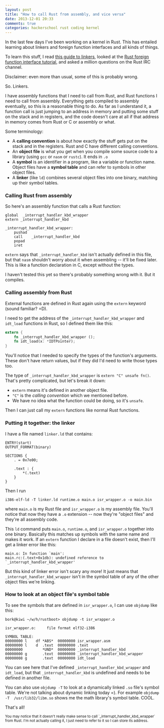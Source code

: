 ```yaml
---
layout: post
title: "How to call Rust from assembly, and vice versa"
date: 2013-12-01 20:33
comments: true
categories: hackerschool rust coding kernel
---
```


In the last few days I've been working on a kernel in Rust. This has
entailed learning about linkers and foreign function interfaces and
all kinds of things.

To learn this stuff, I read
[this guide to linkers](http://www.lurklurk.org/linkers/linkers.html), looked
at the
[Rust foreign function interface tutorial](http://static.rust-lang.org/doc/master/tutorial-ffi.html),
and asked a million questions on the Rust IRC channel.

Disclaimer: even more than usual, some of this is probably wrong.

So. Linkers. 

I have assembly functions that I need to call from Rust, and Rust
functions I need to call from assembly. Everything gets compiled to
assembly eventually, so this is a reasonable thing to do. As far as I
understand it, a function call is just jumping to an address in memory
and putting some stuff on the stack and in registers, and the code
doesn't care at all if that address in memory comes from Rust or C or
assembly or what.

Some terminology:

* A **calling convention** is about how exactly the stuff gets put on
  the stack and in the registers. Rust and C have different calling
  conventions.
* An **object file** is what you get when you compile some source code
  to a library (using `gcc` or `nasm` or `rustc`). It ends in `.o`
* A **symbol** is an identifier in a program, like a variable or
  function name. Object files have a **symbol table** and can refer to
  symbols in other object files.
* A **linker** (like `ld`) combines several object files into one
  binary, matching up their symbol tables.

### Calling Rust from assembly

So here's an assembly function that calls a Rust function:

```
global  _interrupt_handler_kbd_wrapper
extern _interrupt_handler_kbd

_interrupt_handler_kbd_wrapper: 
    pushad
    call    _interrupt_handler_kbd
    popad
    iret
```

`extern` says that `_interrupt_handler_kbd` isn't actually defined in
this file, but that `nasm` shouldn't worry about it when assembling --
it'll be fixed later. This is like a function declaration in C, except
without the types.

I haven't tested this yet so there's probably something wrong with it.
But it compiles.

### Calling assembly from Rust

External functions are defined in Rust again using the `extern`
keyword (sound familiar? =D).

I need to get the address of the `_interrupt_handler_kbd_wrapper` and
`idt_load` functions in Rust, so I defined them like this:

```rust
extern {
    fn _interrupt_handler_kbd_wrapper ();
    fn idt_load(x: *IDTPointer);
}
```

You'll notice that I needed to specify the types of the function's
arguments. These don't have return values, but if they did I'd need to
write those types too.

The type of `_interrupt_handler_kbd_wrapper` is `extern "C" unsafe
fn()`. That's pretty complicated, but let's break it down:

* `extern` means it's defined in another object file.
* `"C"` is the *calling convention* which we mentioned before. 
* We have no idea what the function could be doing, so it's `unsafe`.

Then I can just call my `extern` functions like normal Rust functions.

### Putting it together: the linker

I have a file named `linker.ld` that contains:

```
ENTRY(start)
OUTPUT_FORMAT(binary)

SECTIONS {
    . = 0x7e00;

    .text : {
        *(.text)
    }
}
```

Then I run

`i386-elf-ld -T linker.ld runtime.o main.o isr_wrapper.o -o main.bin`

where `main.o` is my Rust file and `isr_wrapper.o` is my assembly
file. You'll notice that now they have a `.o` extension -- now they're
"object files" and they're all assembly code.

This `ld` command puts `main.o`, `runtime.o`, and `isr_wrapper.o`
together into one binary. Basically this matches up symbols with the
same name and makes it work. If an `extern` function I declare in a
file doesn't exist, then I'll get a linker error like this:

```
main.o: In function `main':
main.rc:(.text+0x1db): undefined reference to `_interrupt_handler_kbd_wrapper'
```

But this kind of linker error isn't scary any more! It just means that
`_interrupt_handler_kbd_wrapper` isn't in the symbol table of any of
the other object files we're linking.

### How to look at an object file's symbol table

To see the symbols that are defined in `isr_wrapper.o`, I can use
`objdump` like this:

```
bork@kiwi ~/w/h/rustboot> objdump -t isr_wrapper.o

isr_wrapper.o:     file format elf32-i386

SYMBOL TABLE:
00000000 l    df *ABS*  00000000 isr_wrapper.asm
00000000 l    d  .text  00000000 .text
00000000         *UND*  00000000 _interrupt_handler_kbd
00000000 g       .text  00000000 _interrupt_handler_kbd_wrapper
00000008 g       .text  00000000 idt_load
```

You can see here that I've defined `_interrupt_handler_kbd_wrapper`
and `idt_load`, but that `_interrupt_handler_kbd` is undefined and
needs to be defined in another file.

You can also use `objdump -T` to look at a dynamically linked `.so`
file's symbol table. We're not talking about dynamic linking today =).
For example `objdump -T  /usr/lib32/libm.so` shows me the math
library's symbol table. COOL.

That's all!

<small>
You may notice that it doesn't really make sense to call
`_interrupt_handler_kbd_wrapper` from Rust. I'm not actually calling
it, I just need to refer to it so I can store its address.
</small>
